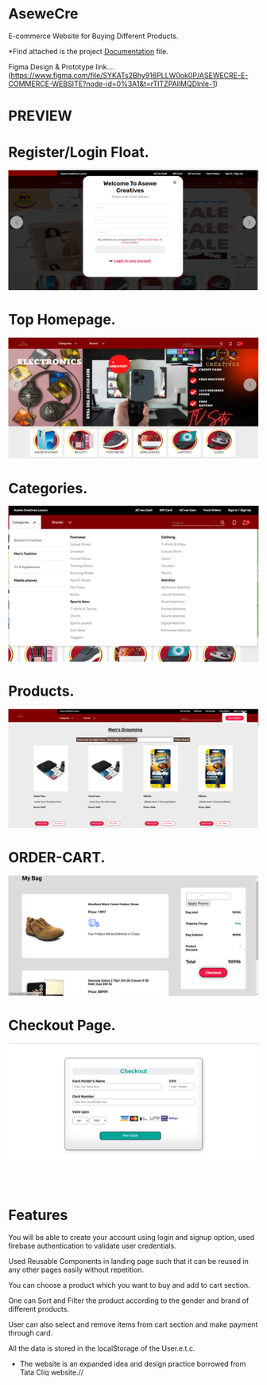 # AseweCre
E-commerce Website for Buying Different Products.

<p>*Find attached is the project  <a href="https://www.canva.com/design/DAFehz0onAM/oY8gruAz7-5tYOSgN1p95Q/view?utm_content=DAFehz0onAM&utm_campaign=designshare&utm_medium=link&utm_source=publishsharelink">Documentation</a>  file.</p>

Figma Design & Prototype link....(https://www.figma.com/file/SYKATs2Bhy916PLLW0ok0P/ASEWECRE-E-COMMERCE-WEBSITE?node-id=0%3A1&t=rTITZPAIlMQDInIe-1)
# PREVIEW    

<style> color: green; 
</style>
<h1>Register/Login Float.</h1>

![Alt text](images/registerlogin.png)
</br>
<h1>Top Homepage.</h1>

![Alt text](images/Tophomepage.png)
</br>
<h1>Categories.</h1>

![Alt text](images/categories.png)
</br>
<h1>Products.</h1>

![Alt text](images/products.png)
</br>
<h1>ORDER-CART.</h1>

![Alt text](images/order-cart.png)
</br>
<h1>Checkout Page.</h1>

![Alt text](images/checkoutpage.png)

</br>
</br>



# Features
You will be able to create your account using login and signup option, used firebase authentication to validate user credentials.

Used Reusable Components in landing page such that it can be reused in any other pages easily without repetition.

You can choose a product which you want to buy and add to cart section.

One can Sort and Filter the product according to the gender and brand of different products.

User can also select and remove items from cart section and make payment through card.

All the data is stored in the localStorage of the User.e.t.c.

- The website is an expanded idea and design practice borrowed from Tata Cliq website.//
